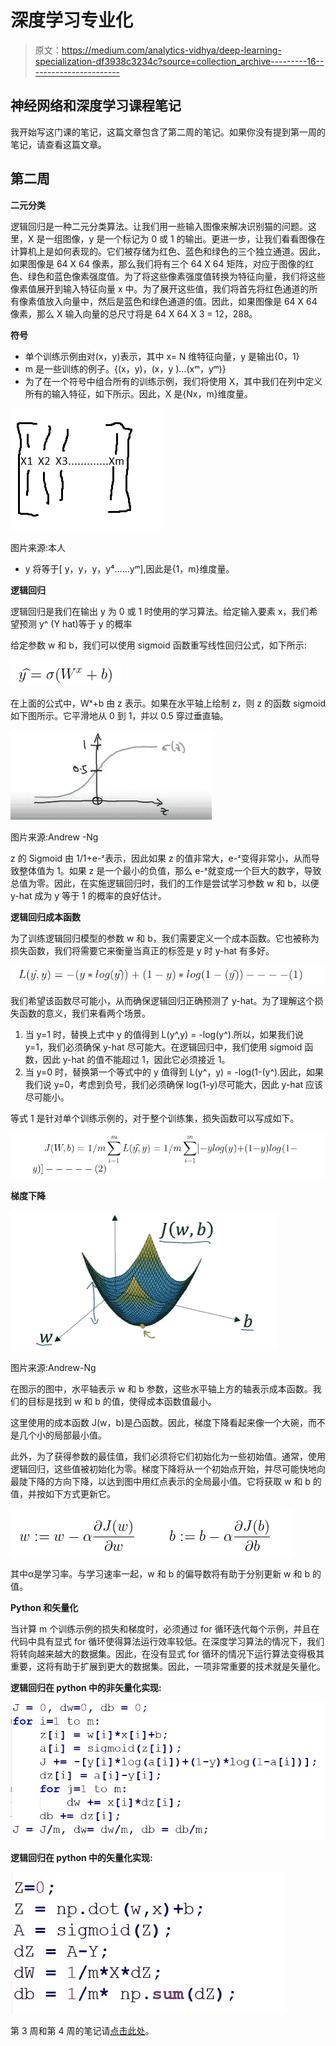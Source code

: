 # 深度学习专业化

> 原文：<https://medium.com/analytics-vidhya/deep-learning-specialization-df3938c3234c?source=collection_archive---------16----------------------->

## 神经网络和深度学习课程笔记

我开始写这门课的笔记，这篇文章包含了第二周的笔记。如果你没有提到第一周的笔记，请查看这篇文章。

## 第二周

**二元分类**

逻辑回归是一种二元分类算法。让我们用一些输入图像来解决识别猫的问题。这里，X 是一组图像，y 是一个标记为 0 或 1 的输出。更进一步，让我们看看图像在计算机上是如何表现的。它们被存储为红色、蓝色和绿色的三个独立通道。因此，如果图像是 64 X 64 像素，那么我们将有三个 64 X 64 矩阵，对应于图像的红色、绿色和蓝色像素强度值。为了将这些像素强度值转换为特征向量，我们将这些像素值展开到输入特征向量 x 中。为了展开这些值，我们将首先将红色通道的所有像素值放入向量中，然后是蓝色和绿色通道的值。因此，如果图像是 64 X 64 像素，那么 X 输入向量的总尺寸将是 64 X 64 X 3 = 12，288。

**符号**

*   单个训练示例由对(x，y)表示，其中 x= N 维特征向量，y 是输出{0，1}
*   m 是一些训练的例子。{(x，y)，(x，y )…(xᵐ，yᵐ)}
*   为了在一个符号中组合所有的训练示例，我们将使用 X，其中我们在列中定义所有的输入特征，如下所示。因此，X 是{Nx，m}维度量。

![](img/5b7e1cefbf3618dfcf377737bce85248.png)

图片来源:本人

*   y 将等于[ y，y，y，y⁴……yᵐ],因此是{1，m}维度量。

**逻辑回归**

逻辑回归是我们在输出 y 为 0 或 1 时使用的学习算法。给定输入要素 x，我们希望预测 y^ (Y hat)等于 y 的概率

给定参数 w 和 b，我们可以使用 sigmoid 函数重写线性回归公式，如下所示:

![](img/efda337d6dd109e2de5604262bec1cfe.png)

在上面的公式中，Wˣ+b 由 z 表示。如果在水平轴上绘制 z，则 z 的函数 sigmoid 如下图所示。它平滑地从 0 到 1，并以 0.5 穿过垂直轴。

![](img/aac967160873bf1c457831a94d26d1c8.png)

图片来源:Andrew -Ng

z 的 Sigmoid 由 1/1+e-ᶻ表示，因此如果 z 的值非常大，e-ᶻ变得非常小，从而导致整体值为 1。如果 z 是一个最小的负值，那么 e-ᶻ就变成一个巨大的数字，导致总值为零。因此，在实施逻辑回归时，我们的工作是尝试学习参数 w 和 b，以便 y-hat 成为 y 等于 1 的概率的良好估计。

**逻辑回归成本函数**

为了训练逻辑回归模型的参数 w 和 b，我们需要定义一个成本函数。它也被称为损失函数，我们将需要它来衡量当真正的标签是 y 时 y-hat 有多好。

![](img/524af178c3ceca5c8f2834c44c9cc2df.png)

我们希望该函数尽可能小，从而确保逻辑回归正确预测了 y-hat。为了理解这个损失函数的意义，我们来看两个场景。

1.  当 y=1 时，替换上式中 y 的值得到 L(y^,y) = -log(y^).所以，如果我们说 y=1，我们必须确保 y-hat 尽可能大。在逻辑回归中，我们使用 sigmoid 函数，因此 y-hat 的值不能超过 1，因此它必须接近 1。
2.  当 y=0 时，替换第一个等式中的 y 值得到 L(y^，y) = -log(1-(y^).因此，如果我们说 y=0，考虑到负号，我们必须确保 log(1-y)尽可能大，因此 y-hat 应该尽可能小。

等式 1 是针对单个训练示例的，对于整个训练集，损失函数可以写成如下。

![](img/fb3d40805a9fc650781ccb0c9f07943b.png)

**梯度下降**

![](img/aa48d9adaedc7eb930bf5461c89fca46.png)

图片来源:Andrew-Ng

在图示的图中，水平轴表示 w 和 b 参数，这些水平轴上方的轴表示成本函数。我们的目标是找到 w 和 b 的值，使得成本函数值最小。

这里使用的成本函数 J(w，b)是凸函数。因此，梯度下降看起来像一个大碗，而不是几个小的局部最小值。

此外，为了获得参数的最佳值，我们必须将它们初始化为一些初始值。通常，使用逻辑回归，这些值被初始化为零。梯度下降将从一个初始点开始，并尽可能快地向最陡下降的方向下降，以达到图中用红点表示的全局最小值。它将获取 w 和 b 的值，并按如下方式更新它。

![](img/9a0a6b452d911d01070020e5f77bbe11.png)![](img/9497e5b8266419ba7d167b9363a85521.png)

其中α是学习率。与学习速率一起，w 和 b 的偏导数将有助于分别更新 w 和 b 的值。

**Python 和矢量化**

当计算 m 个训练示例的损失和梯度时，必须通过 for 循环迭代每个示例，并且在代码中具有显式 for 循环使得算法运行效率较低。在深度学习算法的情况下，我们将转向越来越大的数据集。因此，在没有显式 for 循环的情况下运行算法变得极其重要，这将有助于扩展到更大的数据集。因此，一项非常重要的技术就是矢量化。

**逻辑回归在 python 中的非矢量化实现:**

![](img/08ba87ad1b8c60127c84a06bafc49c06.png)

**逻辑回归在 python 中的矢量化实现:**

![](img/6a43a81a09a34671d62e861618b070c6.png)

第 3 周和第 4 周的笔记请[点击此处](https://madhurijain27.medium.com/deep-learning-specialization-d517a9d8db56)。